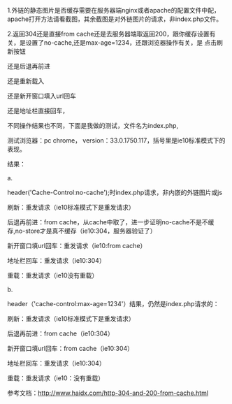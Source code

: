 1.外链的静态图片是否缓存需要在服务器端nginx或者apache的配置文件中配，apache打开方法请看截图，其余截图是对外链图片的请求，非index.php文件。

2.返回304还是直接from cache还是去服务器端取返回200，跟你缓存设置有关，是设置了no-cache,还是max-age=1234，还跟浏览器操作有关，是
点击刷新按钮

还是后退再前进

还是重新载入

还是新开窗口填入url回车

还是地址栏直接回车，

不同操作结果也不同，下面是我做的测试，文件名为index.php,

测试浏览器：pc chrome， version：33.0.1750.117，括号里是ie10标准模式下的表现。

结果：

a.

header('Cache-Control:no-cache');时index.php请求，非内嵌的外链图片或js

刷新：重发请求（ie10标准模式下是重发请求）

后退再前进：from cache，从cache中取了，进一步证明no-cache不是不缓存,no-store才是真不缓存（ie10:304，服务器验证了）

新开窗口填url回车：重发请求（ie10:from cache）

地址栏回车：重发请求（ie10:304）

重载：重发请求（ie10没有重载）

b.

header（'cache-control:max-age=1234'）结果，仍然是index.php请求的：

刷新：重发请求（ie10标准模式下是重发请求）

后退再前进：from cache（ie10:304）

新开窗口填url回车：from cache（ie10:304）

地址栏回车：重发请求（ie10:304）

重载：重发请求（ie10：没有重载）





参考文档：http://www.haidx.com/http-304-and-200-from-cache.html

